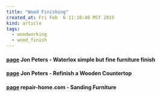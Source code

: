 ```yaml
---
title: "Wood Finishing"
created_at: Fri Feb  6 11:10:48 MST 2015
kind: article
tags:
  - woodworking
  - wood_finish
---
```


#### [page](https://www.youtube.com/watch?v=r_aDYrpOM3s) Jon Peters - Waterlox simple but fine furniture finish

#### [page](https://www.youtube.com/watch?v=1BOe_rxmyYY) Jon Peters - Refinish a Wooden Countertop

#### [page](http://www.repair-home.com/resources/how-to-guides/how-to-sand-furniture.html) repair-home.com - Sanding Furniture

